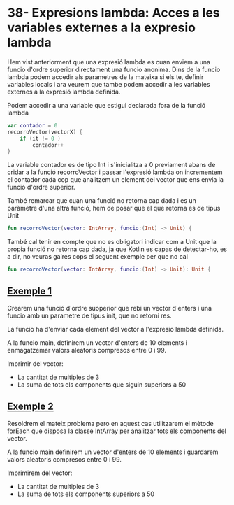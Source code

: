 # 38- Expresions lambda: Acces a les variables externes a la expresio lambda

Hem vist anteriorment que una expresió lambda es cuan enviem a una funcio d'ordre superior directament una funcio anonima.
Dins de la funcio lambda podem accedir als parametres de la mateixa si els te, definir variables locals i ara veurem que tambe podem accedir a les variables externes a la expresió lambda definida.

Podem accedir a una variable que estigui declarada fora de la funció lambda

```kotlin
var contador = 0
recorroVector(vectorX) {
    if (it != 0 )
        contador++
}
```

La variable contador es de tipo Int i s'inicialitza a 0 previament abans de cridar a la funció recorroVector i passar l'expresió lambda on incrementem el contador cada cop que analitzem un element del vector que ens envia la funció d'ordre superior.

També remarcar que cuan una funció no retorna cap dada i es un paràmetre d'una altra funció, hem de posar que el que retorna es de tipus Unit 

```kotlin
fun recorroVector(vector: IntArray, funcio:(Int) -> Unit) {
```

També cal tenir en compte que no es obligatori indicar com a Unit que la propia funció no retorna cap dada, ja que Kotlin es capas de detectar-ho, es a dir, no veuras gaires cops el seguent exemple per que no cal

```kotlin
fun recorroVector(vector: IntArray, funcio:(Int) -> Unit): Unit {
```

## [Exemple 1](https://github.com/marcmoiagese/curskotlin/blob/master/38-Expresions_lambda_Acces_a_les_variables_externes_a_la_expresio_lambda/Exemple1/src/main/kotlin/Main.kt)

Crearem una funció d'ordre suoperior que rebi un vector d'enters i una funcio amb un parametre de tipus init, que no retorni res.

La funcio ha d'enviar cada element del vector a l'expresio lambda definida.

A la funcio main, definirem un vector d'enters de 10 elements i enmagatzemar valors aleatoris compresos entre 0 i 99.

Imprimir del vector:
- La cantitat de multiples de 3
- La suma de tots els components que siguin superiors a 50

## [Exemple 2]()

Resoldrem el mateix problema pero en aquest cas utilitzarem el mètode forEach que disposa la classe IntArray per analitzar tots els components del vector.

A la funcio main definirem un vector d'enters de 10 elements i guardarem valors aleatoris compresos entre 0 i 99.

Imprimirem del vector:
- La cantitat de multiples de 3
- La suma de tots els components superiors a 50
